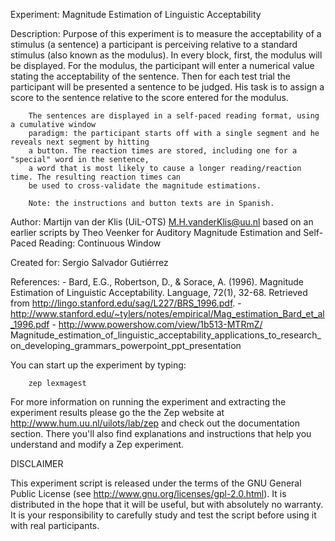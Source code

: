 Experiment:
        Magnitude Estimation of Linguistic Acceptability

Description:
        Purpose of this experiment is to measure the acceptability of a stimulus 
        (a sentence) a participant is perceiving relative to a standard stimulus
        (also known as the modulus). In every block, first, the modulus will be displayed. 
        For the modulus, the participant will enter a numerical value stating the acceptability 
        of the sentence. Then for each test trial the participant will be presented a sentence 
        to be judged. His task is to assign a score to the sentence relative to the score 
        entered for the modulus. 

        The sentences are displayed in a self-paced reading format, using a cumulative window 
        paradigm: the participant starts off with a single segment and he reveals next segment by hitting
        a button. The reaction times are stored, including one for a "special" word in the sentence, 
        a word that is most likely to cause a longer reading/reaction time. The resulting reaction times can 
        be used to cross-validate the magnitude estimations. 

        Note: the instructions and button texts are in Spanish.

Author:
        Martijn van der Klis (UiL-OTS) <M.H.vanderKlis@uu.nl>
        based on an earlier scripts by Theo Veenker for Auditory Magnitude Estimation and Self-Paced Reading: Continuous Window

Created for:
        Sergio Salvador Gutiérrez

References: 
        - Bard, E.G., Robertson, D., & Sorace, A. (1996). 
            Magnitude Estimation of Linguistic Acceptability. Language, 72(1), 32-68. 
            Retrieved from http://lingo.stanford.edu/sag/L227/BRS_1996.pdf.
        - http://www.stanford.edu/~tylers/notes/empirical/Mag_estimation_Bard_et_al_1996.pdf
        - http://www.powershow.com/view/1b513-MTRmZ/
            Magnitude_estimation_of_linguistic_acceptability_applications_to_research_on_developing_grammars_powerpoint_ppt_presentation


You can start up the experiment by typing:

        zep lexmagest

For more information on running the experiment and extracting the experiment
results please go the the Zep website at http://www.hum.uu.nl/uilots/lab/zep
and check out the documentation section. There you'll also find explanations
and instructions that help you understand and modify a Zep experiment.


DISCLAIMER

This experiment script is released under the terms of the GNU General Public
License (see http://www.gnu.org/licenses/gpl-2.0.html). It is distributed in
the hope that it will be useful, but with absolutely no warranty. It is your
responsibility to carefully study and test the script before using it with 
real participants.
